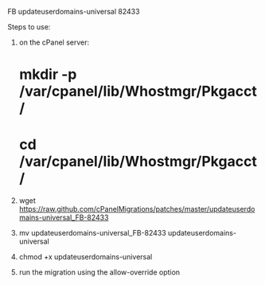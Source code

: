 FB updateuserdomains-universal 82433

Steps to use:

1. on the cPanel server:

   # mkdir -p /var/cpanel/lib/Whostmgr/Pkgacct/

   # cd /var/cpanel/lib/Whostmgr/Pkgacct/
2. wget https://raw.github.com/cPanelMigrations/patches/master/updateuserdomains-universal_FB-82433
3. mv updateuserdomains-universal_FB-82433 updateuserdomains-universal
4. chmod +x updateuserdomains-universal
5. run the migration using the allow-override option

